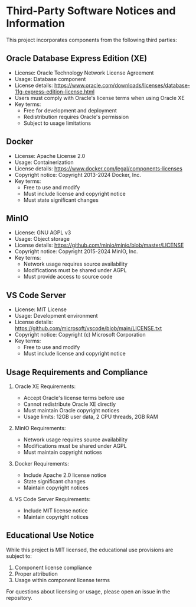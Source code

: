 # Third-Party Software Notices and Information

This project incorporates components from the following third parties:

## Oracle Database Express Edition (XE)
- License: Oracle Technology Network License Agreement
- Usage: Database component
- License details: https://www.oracle.com/downloads/licenses/database-11g-express-edition-license.html
- Users must comply with Oracle's license terms when using Oracle XE
- Key terms:
  * Free for development and deployment
  * Redistribution requires Oracle's permission
  * Subject to usage limitations

## Docker
- License: Apache License 2.0
- Usage: Containerization
- License details: https://www.docker.com/legal/components-licenses
- Copyright notice: Copyright 2013-2024 Docker, Inc.
- Key terms:
  * Free to use and modify
  * Must include license and copyright notice
  * Must state significant changes

## MinIO
- License: GNU AGPL v3
- Usage: Object storage
- License details: https://github.com/minio/minio/blob/master/LICENSE
- Copyright notice: Copyright 2015-2024 MinIO, Inc.
- Key terms:
  * Network usage requires source availability
  * Modifications must be shared under AGPL
  * Must provide access to source code

## VS Code Server
- License: MIT License
- Usage: Development environment
- License details: https://github.com/microsoft/vscode/blob/main/LICENSE.txt
- Copyright notice: Copyright (c) Microsoft Corporation
- Key terms:
  * Free to use and modify
  * Must include license and copyright notice

## Usage Requirements and Compliance

1. Oracle XE Requirements:
   - Accept Oracle's license terms before use
   - Cannot redistribute Oracle XE directly
   - Must maintain Oracle copyright notices
   - Usage limits: 12GB user data, 2 CPU threads, 2GB RAM

2. MinIO Requirements:
   - Network usage requires source availability
   - Modifications must be shared under AGPL
   - Must maintain copyright notices

3. Docker Requirements:
   - Include Apache 2.0 license notice
   - State significant changes
   - Maintain copyright notices

4. VS Code Server Requirements:
   - Include MIT license notice
   - Maintain copyright notices

## Educational Use Notice

While this project is MIT licensed, the educational use provisions are subject to:
1. Component license compliance
2. Proper attribution
3. Usage within component license terms

For questions about licensing or usage, please open an issue in the repository.
